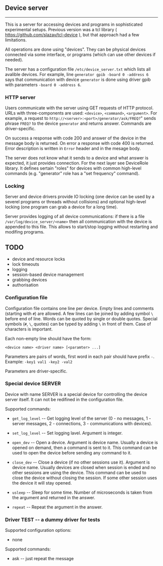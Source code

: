 ## Device server
---

This is a server for accessing devices and programs in sophisticated
experimental setups. Previous version was a tcl library (
https://github.com/slazav/tcl-device ), but that approach had a few
limitations.

All operations are done using "devices". They can be physical devices
connected via some interface, or programs (which can use other
devices if needed).

The server has a configuration file `/etc/device_server.txt` which lists
all avalible devices. For example, line `generator gpib -board 0 -address
6` says that communication with device `generator` is done using driver
gpib with parameters `-board 0 -address 6`.

### HTTP server

Users communicate with the server using GET requests of HTTP protocol.
URLs with three-components are used: `<device>`, `<command>`,
`<argument>`. For example, a request to
`http://<server>:<port>/generator/ask/FREQ?`" sends phrase `FREQ?` to
the device `generator` and returns answer. Commands are driver-specific.

On success a response with code 200 and answer of the device in the
message body is returned. On error a response with code 400 is returned.
Error description is written in `Error` header and in the mesage body.

The server does not know what it sends to a device and what answer is
expected, it just provides connection. For the next layer see DeviceRole
library. It defines sertain "roles" for devices with common high-level
commands (e.g. "generator" role has a "set frequency" command).

### Locking

Server and device drivers provide IO locking (one device can be used by a
severel programs or threads without collisions) and optional high-level
locking (one program can grab a device for a long time).

Server provides logging of all device communications: if there is a file
`/var/log/device_server/<name>` then all communication with the device
<name> is appended to this file. This allows to start/stop logging
without restarting and modifing programs.

## TODO

- device and resource locks
- lock timeouts
- logging
- session-based device management
- grabbing devices
- authorisation

### Configuration file

Configuration file contains one line per device. Empty lines and
comments (starting with `#`) are allowed. A few lines can be joined by
adding symbol `\` before end of line. Words can be quoted by single
or double quotes. Special symbols (`#`, `\`, quotes) can be typed by
adding `\` in front of them. Case of characters is important.

Each non-empty line should have the form:
```
<device name> <driver name> [<paramter> ...]
```

Parameters are pairs of words, first word in each pair should have prefix
`-`. Example: `-key1 val1 -key2 -val2`

Parameters are driver-specific.

### Special device SERVER

Device with name SERVER is a special device for controlling the device server
itself. It can not be redifined in the configuration file.

Supported commands:

* `get_log_level` -- Get logging level of the server (0 - no messages, 1 -
server messages,  2 - connections, 3 - communications with devices).

* `set_log_level` -- Set logging lavel. Argument is integer.

* `open_dev` -- Open a device. Argument is device name. Usually a device
is opened on demand, then a command is sent to it. This command can be
used to open the device before sending any command to it.

* `close_dev` -- Close a device (if no other sessions use it). Argument is
device name. Usually devices are closed when session is ended and no
other sessions are using the device. This command can be used to close the
device without closing the session. If some other session uses the device it
will stay opened.

* `usleep` -- Sleep for some time. Number of microseconds is taken from the argument
and returned in the answer.

* `repeat` -- Repeat the argument in the answer.


### Driver TEST -- a dummy driver for tests

Supported configuration options:
* none

Supported commands:
* ask -- just repeat the message

